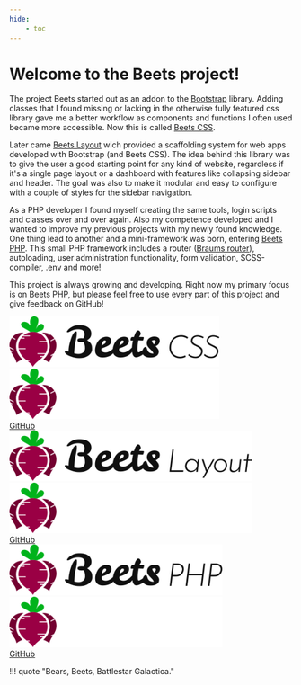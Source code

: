 ```yaml
---
hide:
    - toc
---
```


# Welcome to the Beets project!

The project Beets started out as an addon to the [Bootstrap](https://getbootstrap.com) library. Adding classes that I found missing or lacking in the otherwise fully featured css library gave me a better workflow as components and functions I often used became more accessible. Now this is called [Beets CSS](https://github.com/jonasbirkelof/beets-css).

Later came [Beets Layout](https://github.com/jonasbirkelof/beets-layout) wich provided a scaffolding system for web apps developed with Bootstrap (and Beets CSS). The idea behind this library was to give the user a good starting point for any kind of website, regardless if it's a single page layout or a dashboard with features like collapsing sidebar and header. The goal was also to make it modular and easy to configure with a couple of styles for the sidebar navigation.

As a PHP developer I found myself creating the same tools, login scripts and classes over and over again. Also my competence developed and I wanted to improve my previous projects with my newly found knowledge. One thing lead to another and a mini-framework was born, entering [Beets PHP](https://github.com/jonasbirkelof/beets-php). This small PHP framework includes a router ([Braums router](https://github.com/bramus/router)), autoloading, user administration functionality, form validation, SCSS-compiler, .env and more!

This project is always growing and developing. Right now my primary focus is on Beets PHP, but please feel free to use every part of this project and give feedback on GitHub!

<div class="row row-cols-1 row-cols-md-2 row-cols-lg-3 g-3">
    <div class="col">
        <div class="card h-100 shadow-sm markdown">
            <div class="card-body text-center">
                <a href="/beets/beets-css">
                    <img src="assets/images/beetscss_col_100x416.png#only-light" class="border-0 skip-lightbox" style="max-height: 90px;">
                    <img src="assets/images/beetscss_col_inv_100x416.png#only-dark" class="border-0 skip-lightbox" style="max-height: 90px;">
                </a>
                <br>
                <i class="fa-brands fa-github"></i>
                <a href="https://github.com/jonasbirkelof/beets-css">GitHub</a>
            </div>
        </div>
    </div>
    <div class="col">
        <div class="card h-100 shadow-sm markdown">
            <div class="card-body text-center">
                <a href="/beets/beets-layout">
                    <img src="assets/images/beetslayout_col_100x480.png#only-light" class="border-0 skip-lightbox" style="max-height: 90px;">
                    <img src="assets/images/beetslayout_col_inv_100x480.png#only-dark" class="border-0 skip-lightbox" style="max-height: 90px;">
                </a>
                <br>
                <i class="fa-brands fa-github"></i>
                <a href="https://github.com/jonasbirkelof/beets-layout">GitHub</a>
            </div>
        </div>
    </div>
    <div class="col">
        <div class="card h-100 shadow-sm markdown">
            <div class="card-body text-center">
                <a href="/beets/beets-php">
                    <img src="assets/images/beetsphp_col_100x421.png#only-light" class="border-0 skip-lightbox" style="max-height: 90px;">
                    <img src="assets/images/beetsphp_col_inv_100x421.png#only-dark" class="border-0 skip-lightbox" style="max-height: 90px;">
                </a>
                <br>
                <i class="fa-brands fa-github"></i>
                <a href="https://github.com/jonasbirkelof/beets-php">GitHub</a>
            </div>
        </div>
    </div>
</div>

!!! quote "Bears, Beets, Battlestar Galactica."